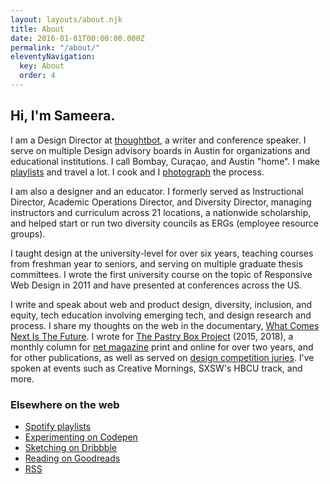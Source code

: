 ```yaml
---
layout: layouts/about.njk
title: About
date: 2016-01-01T00:00:00.000Z
permalink: "/about/"
eleventyNavigation:
  key: About
  order: 4
---
```


## Hi, I'm Sameera.

 I am a Design Director at [thoughtbot](http://www.thoughtbot.com), a writer and conference speaker. I serve on multiple Design advisory boards in Austin for organizations and educational institutions. I call Bombay, Curaçao, and Austin "home". I make [playlists](https://open.spotify.com/user/hamtequila) and travel a lot. I cook and I [photograph](http://www.instagram.com/the_tableaux) the process.

I am also a designer and an educator. I formerly served as Instructional Director, Academic Operations Director, and Diversity Director, managing instructors and curriculum across 21 locations, a nationwide scholarship, and  helped start or run two diversity councils as ERGs (employee resource groups).

I taught design at the university-level for over six years, teaching courses from freshman year to seniors, and serving on multiple graduate thesis committees. I wrote the first university course on the topic of Responsive Web Design in 2011 and have presented at conferences across the US.

I write and speak about web and product design, diversity, inclusion, and equity, tech education involving emerging tech, and design research and process. I share my thoughts on the web in the documentary, [What Comes Next Is The Future](http://www.futureisnext.com/). I wrote for [The Pastry Box Project](https://the-pastry-box-project.net/baker/sameera-kapila) (2015, 2018), a monthly column for [net magazine](http://www.creativebloq.com/author/sam-kapila) print and online for over two years, and for other publications, as well as served on [design competition juries](http://samkapila.com/writing-and-community/). I've spoken at events such as Creative Mornings, SXSW's HBCU track, and more.

### Elsewhere on the web
- [Spotify playlists](https://open.spotify.com/user/hamtequila)
- [Experimenting on Codepen](http://codepen.io/samkap)
- [Sketching on Dribbble](http://www.dribbble.com/samkap)
- [Reading on Goodreads](http://www.goodreads.com/samkap)
- [RSS](http://samkapila.com/feed.xml)
